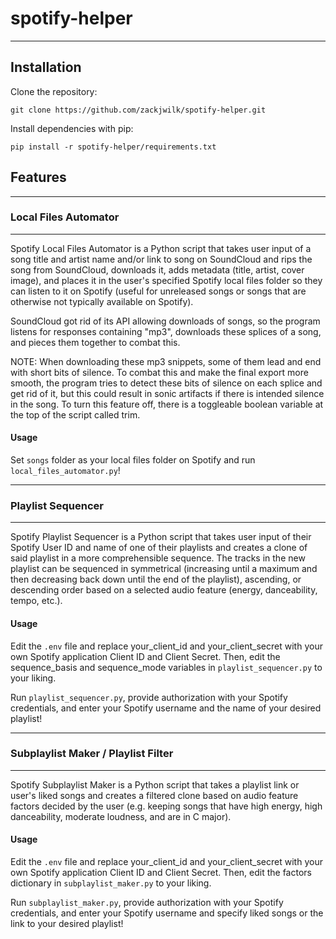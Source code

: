 # spotify-helper
---
## Installation
Clone the repository:

`git clone https://github.com/zackjwilk/spotify-helper.git`

Install dependencies with pip:

`pip install -r spotify-helper/requirements.txt`

## Features
---
### Local Files Automator
---
Spotify Local Files Automator is a Python script that takes user input of a song title and artist name and/or link to song on SoundCloud and rips the song from SoundCloud, downloads it, adds metadata (title, artist, cover image), and places it in the user's specified Spotify local files folder so they can listen to it on Spotify (useful for unreleased songs or songs that are otherwise not typically available on Spotify).

SoundCloud got rid of its API allowing downloads of songs, so the program listens for responses containing "mp3", downloads these splices of a song, and pieces them together to combat this.

NOTE: When downloading these mp3 snippets, some of them lead and end with short bits of silence. To combat this and make the final export more smooth, the program tries to detect these bits of silence on each splice and get rid of it, but this could result in sonic artifacts if there is intended silence in the song. To turn this feature off, there is a toggleable boolean variable at the top of the script called trim. 

#### Usage
Set `songs` folder as your local files folder on Spotify and run `local_files_automator.py`!

---
### Playlist Sequencer
---
Spotify Playlist Sequencer is a Python script that takes user input of their Spotify User ID and name of one of their playlists and creates a clone of said playlist in a more comprehensible sequence. The tracks in the new playlist can be sequenced in symmetrical (increasing until a maximum and then decreasing back down until the end of the playlist), ascending, or descending order based on a selected audio feature (energy, danceability, tempo, etc.).

#### Usage
Edit the `.env` file and replace your_client_id and your_client_secret with your own Spotify application Client ID and Client Secret. Then, edit the sequence_basis and sequence_mode variables in `playlist_sequencer.py` to your liking.

Run `playlist_sequencer.py`, provide authorization with your Spotify credentials, and enter your Spotify username and the name of your desired playlist!

---
### Subplaylist Maker / Playlist Filter
---
Spotify Subplaylist Maker is a Python script that takes a playlist link or user's liked songs and creates a filtered clone based on audio feature factors decided by the user (e.g. keeping songs that have high energy, high danceability, moderate loudness, and are in C major).

#### Usage
Edit the `.env` file and replace your_client_id and your_client_secret with your own Spotify application Client ID and Client Secret. Then, edit the factors dictionary in `subplaylist_maker.py` to your liking.

Run `subplaylist_maker.py`, provide authorization with your Spotify credentials, and enter your Spotify username and specify liked songs or the link to your desired playlist!
